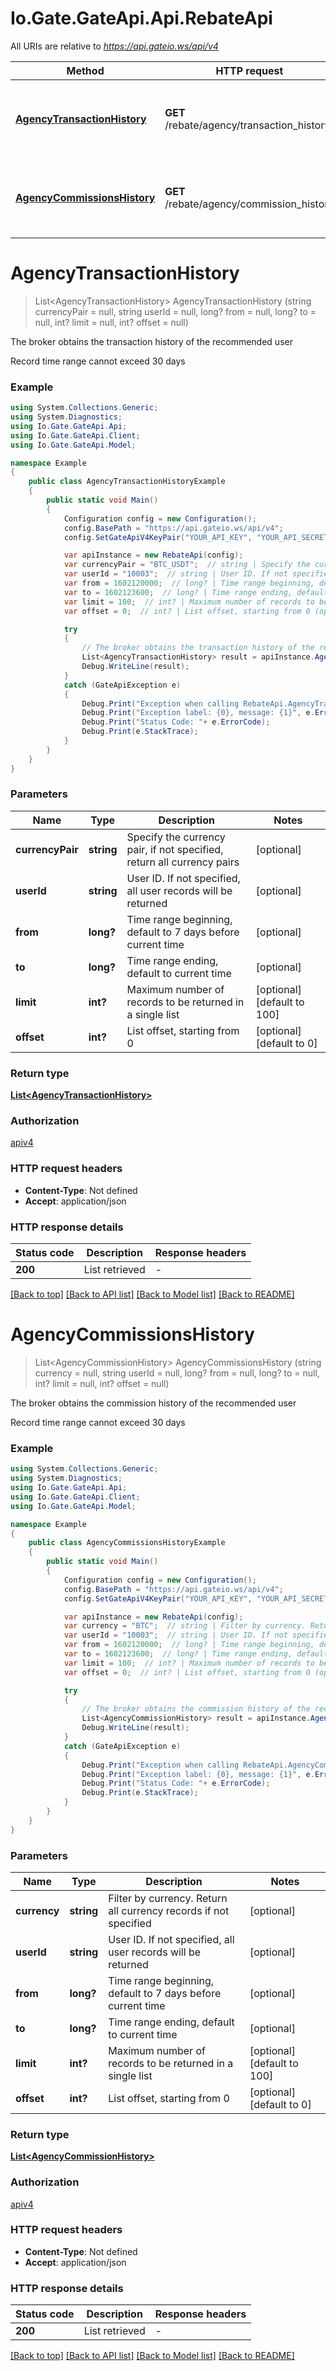# Io.Gate.GateApi.Api.RebateApi

All URIs are relative to *https://api.gateio.ws/api/v4*

Method | HTTP request | Description
------------- | ------------- | -------------
[**AgencyTransactionHistory**](RebateApi.md#agencytransactionhistory) | **GET** /rebate/agency/transaction_history | The broker obtains the transaction history of the recommended user
[**AgencyCommissionsHistory**](RebateApi.md#agencycommissionshistory) | **GET** /rebate/agency/commission_history | The broker obtains the commission history of the recommended user


<a name="agencytransactionhistory"></a>
# **AgencyTransactionHistory**
> List&lt;AgencyTransactionHistory&gt; AgencyTransactionHistory (string currencyPair = null, string userId = null, long? from = null, long? to = null, int? limit = null, int? offset = null)

The broker obtains the transaction history of the recommended user

Record time range cannot exceed 30 days

### Example
```csharp
using System.Collections.Generic;
using System.Diagnostics;
using Io.Gate.GateApi.Api;
using Io.Gate.GateApi.Client;
using Io.Gate.GateApi.Model;

namespace Example
{
    public class AgencyTransactionHistoryExample
    {
        public static void Main()
        {
            Configuration config = new Configuration();
            config.BasePath = "https://api.gateio.ws/api/v4";
            config.SetGateApiV4KeyPair("YOUR_API_KEY", "YOUR_API_SECRET");

            var apiInstance = new RebateApi(config);
            var currencyPair = "BTC_USDT";  // string | Specify the currency pair, if not specified, return all currency pairs (optional) 
            var userId = "10003";  // string | User ID. If not specified, all user records will be returned (optional) 
            var from = 1602120000;  // long? | Time range beginning, default to 7 days before current time (optional) 
            var to = 1602123600;  // long? | Time range ending, default to current time (optional) 
            var limit = 100;  // int? | Maximum number of records to be returned in a single list (optional)  (default to 100)
            var offset = 0;  // int? | List offset, starting from 0 (optional)  (default to 0)

            try
            {
                // The broker obtains the transaction history of the recommended user
                List<AgencyTransactionHistory> result = apiInstance.AgencyTransactionHistory(currencyPair, userId, from, to, limit, offset);
                Debug.WriteLine(result);
            }
            catch (GateApiException e)
            {
                Debug.Print("Exception when calling RebateApi.AgencyTransactionHistory: " + e.Message);
                Debug.Print("Exception label: {0}, message: {1}", e.ErrorLabel, e.ErrorMessage);
                Debug.Print("Status Code: "+ e.ErrorCode);
                Debug.Print(e.StackTrace);
            }
        }
    }
}
```

### Parameters

Name | Type | Description  | Notes
------------- | ------------- | ------------- | -------------
 **currencyPair** | **string**| Specify the currency pair, if not specified, return all currency pairs | [optional] 
 **userId** | **string**| User ID. If not specified, all user records will be returned | [optional] 
 **from** | **long?**| Time range beginning, default to 7 days before current time | [optional] 
 **to** | **long?**| Time range ending, default to current time | [optional] 
 **limit** | **int?**| Maximum number of records to be returned in a single list | [optional] [default to 100]
 **offset** | **int?**| List offset, starting from 0 | [optional] [default to 0]

### Return type

[**List&lt;AgencyTransactionHistory&gt;**](AgencyTransactionHistory.md)

### Authorization

[apiv4](../README.md#apiv4)

### HTTP request headers

 - **Content-Type**: Not defined
 - **Accept**: application/json

### HTTP response details
| Status code | Description | Response headers |
|-------------|-------------|------------------|
| **200** | List retrieved |  -  |

[[Back to top]](#) [[Back to API list]](../README.md#documentation-for-api-endpoints) [[Back to Model list]](../README.md#documentation-for-models) [[Back to README]](../README.md)

<a name="agencycommissionshistory"></a>
# **AgencyCommissionsHistory**
> List&lt;AgencyCommissionHistory&gt; AgencyCommissionsHistory (string currency = null, string userId = null, long? from = null, long? to = null, int? limit = null, int? offset = null)

The broker obtains the commission history of the recommended user

Record time range cannot exceed 30 days

### Example
```csharp
using System.Collections.Generic;
using System.Diagnostics;
using Io.Gate.GateApi.Api;
using Io.Gate.GateApi.Client;
using Io.Gate.GateApi.Model;

namespace Example
{
    public class AgencyCommissionsHistoryExample
    {
        public static void Main()
        {
            Configuration config = new Configuration();
            config.BasePath = "https://api.gateio.ws/api/v4";
            config.SetGateApiV4KeyPair("YOUR_API_KEY", "YOUR_API_SECRET");

            var apiInstance = new RebateApi(config);
            var currency = "BTC";  // string | Filter by currency. Return all currency records if not specified (optional) 
            var userId = "10003";  // string | User ID. If not specified, all user records will be returned (optional) 
            var from = 1602120000;  // long? | Time range beginning, default to 7 days before current time (optional) 
            var to = 1602123600;  // long? | Time range ending, default to current time (optional) 
            var limit = 100;  // int? | Maximum number of records to be returned in a single list (optional)  (default to 100)
            var offset = 0;  // int? | List offset, starting from 0 (optional)  (default to 0)

            try
            {
                // The broker obtains the commission history of the recommended user
                List<AgencyCommissionHistory> result = apiInstance.AgencyCommissionsHistory(currency, userId, from, to, limit, offset);
                Debug.WriteLine(result);
            }
            catch (GateApiException e)
            {
                Debug.Print("Exception when calling RebateApi.AgencyCommissionsHistory: " + e.Message);
                Debug.Print("Exception label: {0}, message: {1}", e.ErrorLabel, e.ErrorMessage);
                Debug.Print("Status Code: "+ e.ErrorCode);
                Debug.Print(e.StackTrace);
            }
        }
    }
}
```

### Parameters

Name | Type | Description  | Notes
------------- | ------------- | ------------- | -------------
 **currency** | **string**| Filter by currency. Return all currency records if not specified | [optional] 
 **userId** | **string**| User ID. If not specified, all user records will be returned | [optional] 
 **from** | **long?**| Time range beginning, default to 7 days before current time | [optional] 
 **to** | **long?**| Time range ending, default to current time | [optional] 
 **limit** | **int?**| Maximum number of records to be returned in a single list | [optional] [default to 100]
 **offset** | **int?**| List offset, starting from 0 | [optional] [default to 0]

### Return type

[**List&lt;AgencyCommissionHistory&gt;**](AgencyCommissionHistory.md)

### Authorization

[apiv4](../README.md#apiv4)

### HTTP request headers

 - **Content-Type**: Not defined
 - **Accept**: application/json

### HTTP response details
| Status code | Description | Response headers |
|-------------|-------------|------------------|
| **200** | List retrieved |  -  |

[[Back to top]](#) [[Back to API list]](../README.md#documentation-for-api-endpoints) [[Back to Model list]](../README.md#documentation-for-models) [[Back to README]](../README.md)

